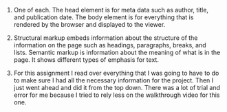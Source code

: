 1. One of each. The head element is for meta data such as author, title, and publication date. The body element is for everything that is rendered by the browser and displayed to the viewer.

2. Structural markup embeds information about the structure of the information on the page such as headings, paragraphs, breaks, and lists. Semantic markup is information about the meaning of what is in the page. It shows different types of emphasis for text.

3. For this assignment I read over everything that I was going to have to do to make sure I had all the necessary information for the project. Then I just went ahead and did it from the top down. There was a lot of trial and error for me because I tried to rely less on the walkthrough video for this one. 
